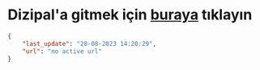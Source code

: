 # Dizipal'a gitmek için [buraya](None) tıklayın
        
```json
{
    "last_update": "28-08-2023 14:20:29",
    "url": "no active url"
}
```